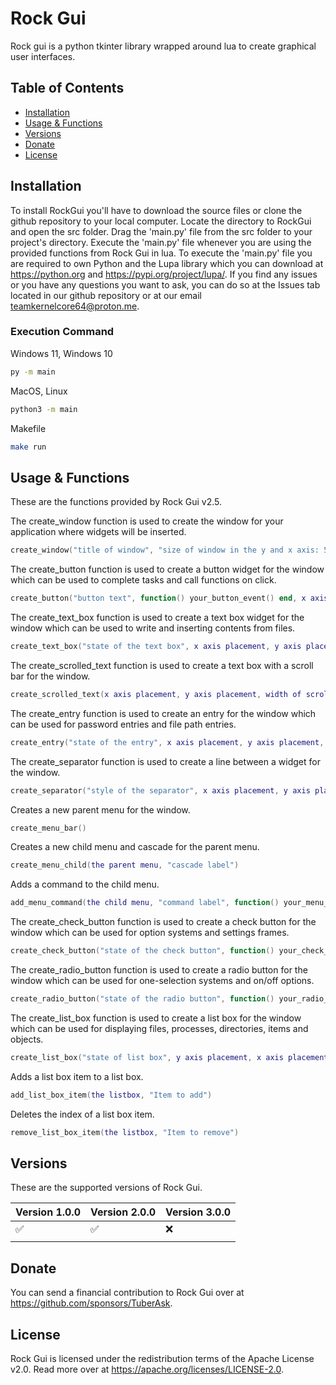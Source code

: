 # Rock Gui
Rock gui is a python tkinter library wrapped around lua to create graphical user interfaces.

## Table of Contents
- [Installation](#installation)
- [Usage & Functions](#usage--functions)
- [Versions](#versions)
- [Donate](#donate)
- [License](#license)

## Installation
To install RockGui you'll have to download the source files or clone the github repository to your local computer. Locate the directory to RockGui and open the src folder.
Drag the 'main.py' file from the src folder to your project's directory. Execute the 'main.py' file whenever you are using the provided functions from Rock Gui in lua. 
To execute the 'main.py' file you are required to own Python and the Lupa library which you can download at https://python.org and https://pypi.org/project/lupa/. 
If you find any issues or you have any questions you want to ask, you can do so at the Issues tab located in our github repository or at our email teamkernelcore64@proton.me.

### Execution Command

Windows 11, Windows 10
```bash
py -m main
```

MacOS, Linux
```bash
python3 -m main
```

Makefile
```bash
make run
```

## Usage & Functions
These are the functions provided by Rock Gui v2.5.

The create_window function is used to create the window for your application where widgets will be inserted.
```lua
create_window("title of window", "size of window in the y and x axis: 500x500", "/icon/path/to/ico/file"):
```

The create_button function is used to create a button widget for the window which can be used to complete tasks and call functions on click.
```lua
create_button("button text", function() your_button_event() end, x axis placement, y axis plasement, width of button, height of button, "background color of button", "cursor style of button")
```

The create_text_box function is used to create a text box widget for the window which can be used to write and inserting contents from files.
```lua
create_text_box("state of the text box", x axis placement, y axis placement, width of text box, height of text box, "cursor style of text box", "background color of text box")
```

The create_scrolled_text function is used to create a text box with a scroll bar for the window. 
```lua
create_scrolled_text(x axis placement, y axis placement, width of scrolled text box, height of scrolled text box)
```

The create_entry function is used to create an entry for the window which can be used for password entries and file path entries.
```lua
create_entry("state of the entry", x axis placement, y axis placement, width of entry, "cursor style of entry", "background color of entry")
```

The create_separator function is used to create a line between a widget for the window. 
```lua
create_separator("style of the separator", x axis placement, y axis placement, --[[if you want it to takefocus either {true} or {false}--]], "cursor style of separator", "orient position of the separator either horizontal or vertical", width of separator)
```

Creates a new parent menu for the window. 
```lua
create_menu_bar()
```

Creates a new child menu and cascade for the parent menu.
```lua
create_menu_child(the parent menu, "cascade label")
```

Adds a command to the child menu.
```lua
add_menu_command(the child menu, "command label", function() your_menu_event() end)
```

The create_check_button function is used to create a check button for the window which can be used for option systems and settings frames.
```lua
create_check_button("state of the check button", function() your_check_button_event() end, x axis placement, y axis placement, "text displayed on check button", "cursor style of check button", "font of check button", "background color of check button", height of check button, width of check button)
```

The create_radio_button function is used to create a radio button for the window which can be used for one-selection systems and on/off options.
```lua
create_radio_button("state of the radio button", function() your_radio_button_event() end, x axis placement, y axis placement, "text displayed on radio button", "cursor style of radio button", "font of radio button", "background color of radio button", height of radio button, width of radio button)
```

The create_list_box function is used to create a list box for the window which can be used for displaying files, processes, directories, items and objects.
```lua
create_list_box("state of list box", y axis placement, x axis placement, "background color of list box", height of list box, width of list box, "active style of list box", "relief of list box")
```

Adds a list box item to a list box.
```lua
add_list_box_item(the listbox, "Item to add")
```

Deletes the index of a list box item.
```lua
remove_list_box_item(the listbox, "Item to remove")
```

## Versions
These are the supported versions of Rock Gui.

| Version 1.0.0 | Version 2.0.0 | Version 3.0.0 |
| -------- | -------- | -------- |
| ✅      | ✅       | ❌      |
|  |  |  |

## Donate
You can send a financial contribution to Rock Gui 
over at https://github.com/sponsors/TuberAsk.

## License
Rock Gui is licensed under the redistribution terms 
of the Apache License v2.0. Read more over at
https://apache.org/licenses/LICENSE-2.0.